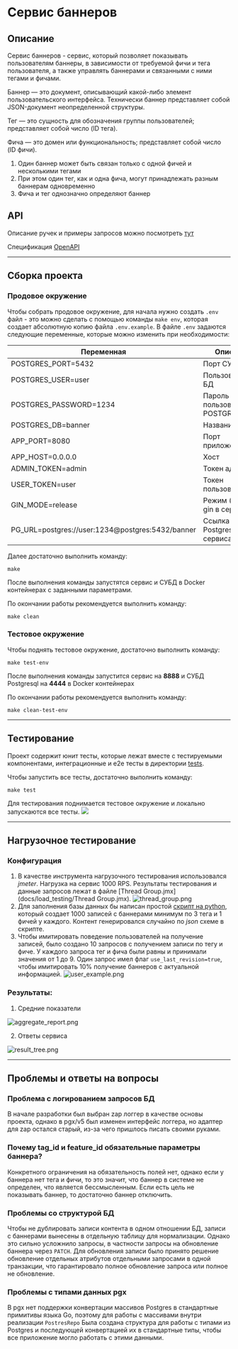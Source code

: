 # Сервис баннеров
## Описание

Сервис баннеров - сервис, который позволяет показывать пользователям баннеры, в зависимости от требуемой фичи и тега пользователя, а также управлять баннерами и связанными с ними тегами и фичами.

Баннер — это документ, описывающий какой-либо элемент пользовательского интерфейса. Технически баннер представляет собой JSON-документ неопределенной структуры.  

Тег — это сущность для обозначения группы пользователей; представляет собой число (ID тега).  

Фича — это домен или функциональность; представляет собой число (ID фичи).

1. Один баннер может быть связан только с одной фичей и несколькими тегами
2. При этом один тег, как и одна фича, могут принадлежать разным баннерам одновременно
3. Фича и тег однозначно определяют баннер

## API 

Описание ручек и примеры запросов можно посмотреть [тут](docs/api)

Спецификация [OpenAPI](api/openapi.yaml)

------------------------------------------------------------------------------------------------------------------------

## Сборка проекта
### Продовое окружение

Чтобы собрать продовое окружение, для начала нужно создать `.env` файл - это можно сделать с помощью команды `make env`, которая создает абсолютную копию файла `.env.example`.
В файле `.env` задаются следующие переменные, которые можно изменить при необходимости: 

| Переменная                                        | Описание                              |
|---------------------------------------------------|---------------------------------------|
| POSTGRES_PORT=5432                                | Порт СУБД                             |
| POSTGRES_USER=user                                | Пользователь БД                       |
| POSTGRES_PASSWORD=1234                            | Пароль для пользователя POSTGRES_USER |
| POSTGRES_DB=banner                                | Название БД                           |
| APP_PORT=8080                                     | Порт приложения                       |
| APP_HOST=0.0.0.0                                  | Хост                                  |
| ADMIN_TOKEN=admin                                 | Токен админа                          |
| USER_TOKEN=user                                   | Токен пользователя                    |
| GIN_MODE=release                                  | Режим (release) gin в сервисе         |
| PG_URL=postgres://user:1234@postgres:5432/banner  | Ссылка на БД в Postgres для сервиса   |


Далее достаточно выполнить команду:

```shell
make
```

После выполнения команды запустятся сервис и СУБД в Docker контейнерах с заданными параметрами.

По окончании работы рекомендуется выполнить команду:
```shell
make clean
```

### Тестовое окружение

Чтобы поднять тестовое окружение, достаточно выполнить команду:

```shell
make test-env
```

После выполнения команды запустится сервис на **8888** и СУБД Postgresql на **4444** в Docker контейнерах

По окончании работы рекомендуется выполнить команду:
```shell
make clean-test-env
```

------------------------------------------------------------------------------------------------------------------------

## Тестирование

Проект содержит юнит тесты, которые лежат вместе с тестируемыми компонентами, интеграционные и e2e тесты в директории [tests](tests).

Чтобы запустить все тесты, достаточно выполнить команду:

```shell
make test
```

Для тестирования поднимается тестовое окружение и локально запускаются все тесты.
![](docs/test/test.png)


------------------------------------------------------------------------------------------------------------------------
## Нагрузочное тестирование
### Конфигурация 

1) В качестве инструмента нагрузочного тестирования использовался _jmeter_. Нагрузка на сервис 1000 RPS. Результаты тестирования и данные запросов лежат в файле [Thread Group.jmx](docs/load_testing/Thread Group.jmx).
![thread_group.png](docs%2Fload_testing%2Fthread_group.png)
2) Для заполнения базы данных бы написан простой [скрипт на python](tests/data/dbfill.py), который создает 1000 записей с баннерами минимум по 3 тега и 1 фичей у каждого. Контент генерировался случайно по _json_ схеме в скрипте.
3) Чтобы имитировать поведение пользователей на получение записей, было создано 10 запросов с получением записи по тегу и фиче. У каждого запроса тег и фича были равны и принимали значения от 1 до 9.
Один запрос имел флаг `use_last_revision=true`, чтобы имитировать 10% получение баннеров с актуальной информацией.
![user_example.png](docs%2Fload_testing%2Fuser_example.png)

### Результаты:

1) Средние показатели

![aggregate_report.png](docs%2Fload_testing%2Faggregate_report.png)

2) Ответы сервиса

![result_tree.png](docs%2Fload_testing%2Fresult_tree.png)

------------------------------------------------------------------------------------------------------------------------

## Проблемы и ответы на вопросы

### Проблема с логированием запросов БД

В начале разработки был выбран zap логгер в качестве основы проекта, однако в pgx/v5 был изменен интерфейс логгера, 
но адаптер для zap остался старый, из-за чего пришлось писать своими руками.

### Почему tag_id и feature_id обязательные параметры баннера? 

Конкретного ограничения на обязательность полей нет, однако если у баннера нет тега и фичи, то это значит, что баннер 
в системе не определен, что является бессмысленным. Если есть цель не показывать баннер, то достаточно баннер отключить.

### Проблемы со структурой БД

Чтобы не дублировать записи контента в одном отношении БД, записи с баннерами вынесены в отдельную таблицу для нормализации. 
Однако это сильно усложнило запросы, в частности запросы на обновление баннера через `PATCH`. Для обновления записи было принято решение
обновление отдельных атрибутов отдельными запросами в одной транзакции, что гарантировало полное обновление запроса или полное не обновление.

### Проблемы с типами данных pgx

В pgx нет поддержки конвертации массивов Postgres в стандартные примитивы языка Go, поэтому для работы с массивами внутри реализации `PostresRepo`
Была создана структура для работы с типами из Postgres и последующей конвертацией их в стандартные типы, чтобы все приложение могло работать с этими данными.
